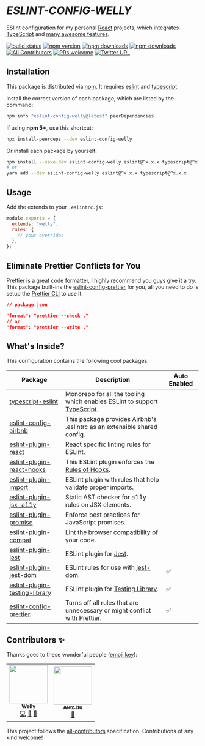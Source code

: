 # <em><b>ESLINT-CONFIG-WELLY</b></em>

ESlint configuration for my personal [React](https://reactjs.org) projects, which integrates [TypeScript](https://www.typescriptlang.org) and [many awesome features](#whats-inside).

[![build status](https://img.shields.io/github/workflow/status/wellyshen/eslint-config-welly/CI?style=flat-square)](https://github.com/wellyshen/eslint-config-welly/actions?query=workflow%3ACI)
[![npm version](https://img.shields.io/npm/v/eslint-config-welly?style=flat-square)](https://www.npmjs.com/package/eslint-config-welly)
[![npm downloads](https://img.shields.io/npm/dm/eslint-config-welly?style=flat-square)](https://www.npmtrends.com/eslint-config-welly)
[![npm downloads](https://img.shields.io/npm/dt/eslint-config-welly?style=flat-square)](https://www.npmtrends.com/eslint-config-welly)
[![All Contributors](https://img.shields.io/badge/all_contributors-2-orange.svg?style=flat-square)](#contributors-)
[![PRs welcome](https://img.shields.io/badge/PRs-welcome-brightgreen?style=flat-square)](CONTRIBUTING.md)
[![Twitter URL](https://img.shields.io/twitter/url?style=social&url=https%3A%2F%2Fgithub.com%2Fwellyshen%2Feslint-config-welly)](https://twitter.com/intent/tweet?text=With%20@eslint-config-welly,%20I%20can%20code%20by%20following%20the%20best%20style%20guide.%20Thanks,%20@Welly%20Shen%20🤩)

## Installation

This package is distributed via [npm](https://www.npmjs.com/package/eslint-config-welly). It requires [eslint](https://github.com/eslint/eslint) and [typescript](https://github.com/microsoft/TypeScript).

Install the correct version of each package, which are listed by the command:

```sh
npm info "eslint-config-welly@latest" peerDependencies
```

If using **npm 5+**, use this shortcut:

```sh
npx install-peerdeps --dev eslint-config-welly
```

Or install each package by yourself:

```sh
npm install --save-dev eslint-config-welly eslint@^x.x.x typescript@^x.x.x
# or
yarn add --dev eslint-config-welly eslint@^x.x.x typescript@^x.x.x
```

## Usage

Add the extends to your `.eslintrc.js`:

```js
module.exports = {
  extends: "welly",
  rules: {
    // your overrides
  },
};
```

## Eliminate Prettier Conflicts for You

[Prettier](https://prettier.io) is a great code formatter, I highly recommend you guys give it a try. This package built-ins the [eslint-config-prettier](https://github.com/prettier/eslint-config-prettier) for you, all you need to do is setup the [Prettier CLI](https://prettier.io/docs/en/cli.html) to use it.

```json
// package.json

"format": "prettier --check ."
// or
"format": "prettier --write ."
```

## What's Inside?

This configuration contains the following cool packages.

| Package                                                                                                       | Description                                                                                                         | Auto Enabled |
| ------------------------------------------------------------------------------------------------------------- | ------------------------------------------------------------------------------------------------------------------- | ------------ |
| [typescript-eslint](https://github.com/typescript-eslint/typescript-eslint)                                   | Monorepo for all the tooling which enables ESLint to support [TypeScript](https://github.com/microsoft/TypeScript). |              |
| [eslint-config-airbnb](https://github.com/airbnb/javascript/tree/master/packages/eslint-config-airbnb)        | This package provides Airbnb's .eslintrc as an extensible shared config.                                            |              |
| [eslint-plugin-react](https://github.com/yannickcr/eslint-plugin-react)                                       | React specific linting rules for ESLint.                                                                            |              |
| [eslint-plugin-react-hooks](https://github.com/facebook/react/tree/master/packages/eslint-plugin-react-hooks) | This ESLint plugin enforces the [Rules of Hooks](https://reactjs.org/docs/hooks-rules.html).                        |              |
| [eslint-plugin-import](https://github.com/benmosher/eslint-plugin-import)                                     | ESLint plugin with rules that help validate proper imports.                                                         |              |
| [eslint-plugin-jsx-a11y](https://github.com/evcohen/eslint-plugin-jsx-a11y)                                   | Static AST checker for a11y rules on JSX elements.                                                                  |              |
| [eslint-plugin-promise](https://github.com/xjamundx/eslint-plugin-promise)                                    | Enforce best practices for JavaScript promises.                                                                     |              |
| [eslint-plugin-compat](https://github.com/amilajack/eslint-plugin-compat)                                     | Lint the browser compatibility of your code.                                                                        |              |
| [eslint-plugin-jest](https://github.com/jest-community/eslint-plugin-jest)                                    | ESLint plugin for [Jest](https://jestjs.io).                                                                        |              |
| [eslint-plugin-jest-dom](https://github.com/testing-library/eslint-plugin-jest-dom)                           | ESLint rules for use with [jest-dom](https://testing-library.com/docs/ecosystem-jest-dom).                          | ✅           |
| [eslint-plugin-testing-library](https://github.com/testing-library/eslint-plugin-testing-library)             | ESLint plugin for [Testing Library](https://testing-library.com/docs/react-testing-library/intro).                  | ✅           |
| [eslint-config-prettier](https://github.com/prettier/eslint-config-prettier)                                  | Turns off all rules that are unnecessary or might conflict with Prettier.                                           | ✅           |

## Contributors ✨

Thanks goes to these wonderful people ([emoji key](https://allcontributors.org/docs/en/emoji-key)):

<!-- ALL-CONTRIBUTORS-LIST:START - Do not remove or modify this section -->
<!-- prettier-ignore-start -->
<!-- markdownlint-disable -->
<table>
  <tr>
    <td align="center"><a href="https://wellyshen.com"><img src="https://avatars1.githubusercontent.com/u/21308003?v=4" width="100px;" alt=""/><br /><sub><b>Welly</b></sub></a><br /><a href="https://github.com/wellyshen/react-cool-inview/commits?author=wellyshen" title="Code">💻</a> <a href="https://github.com/wellyshen/react-cool-inview/commits?author=wellyshen" title="Documentation">📖</a> <a href="#maintenance-wellyshen" title="Maintenance">🚧</a></td>
    <td align="center"><a href="https://www.alexypdu.com"><img src="https://avatars3.githubusercontent.com/u/28721952?v=4" width="100px;" alt=""/><br /><sub><b>Alex Du</b></sub></a><br /><a href="https://github.com/wellyshen/eslint-config-welly/commits?author=alexypdu" title="Documentation">📖</a></td>
  </tr>
</table>

<!-- markdownlint-enable -->
<!-- prettier-ignore-end -->

<!-- ALL-CONTRIBUTORS-LIST:END -->

This project follows the [all-contributors](https://github.com/all-contributors/all-contributors) specification. Contributions of any kind welcome!

